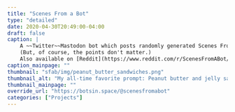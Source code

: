```yaml
---
title: "Scenes From a Bot"
type: "detailed"
date: 2020-04-30T20:49:00-04:00
draft: false
caption: |
    A ~~Twitter~~Mastodon bot which posts randomly generated Scenes From a Hat scene suggestions and awards points to the funniest responses. Written in Python.
    (But, of course, the points don't matter.)
    Also available on [Reddit](https://www.reddit.com/r/ScenesFromABot/), and formerly on [Twitter](https://twitter.com/ScenesFromABot).
caption_mainpage: ""
thumbnail: "sfab/img/peanut_butter_sandwiches.png"
thumbnail_alt: "My all-time favorite prompt: Peanut butter and jelly sandwiches with names that sound like they'd make your grandma want to crawl out from under the couch"
thumbnail_mainpage: ""
override_url: "https://botsin.space/@scenesfromabot"
categories: ["Projects"]
---
```


